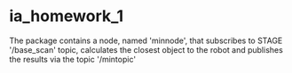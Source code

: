 # ia_homework_1

The package contains a node, named 'minnode', that subscribes to STAGE '/base_scan' topic, calculates the closest object to the robot and publishes the results via the topic '/mintopic'
